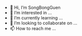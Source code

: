 - 👋 Hi, I’m SongBongGuen
- 👀 I’m interested in ...
- 🌱 I’m currently learning ...
- 💞️ I’m looking to collaborate on ...
- 📫 How to reach me ...

<!---
SongBongGuen/SongBongGuen is a ✨ special ✨ repository because its `README.md` (this file) appears on your GitHub profile.
You can click the Preview link to take a look at your changes.
--->
